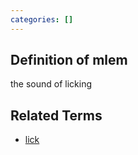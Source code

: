 ```yaml
---
categories: []
---
```


## Definition of mlem

the sound of licking

## Related Terms

- [lick](./lick)
